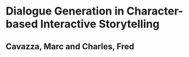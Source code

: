 # Dialogue Generation in Character-based Interactive Storytelling
## Cavazza, Marc and Charles, Fred
